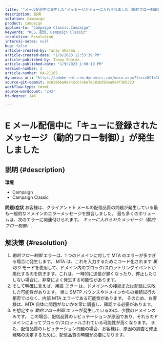 ```yaml
---
title: '"メール配信中に発生した"メッセージがキューに入れられました（動的フロー制御）"'
description: 説明
solution: Campaign
product: Campaign
applies-to: "Campaign Classic,Campaign"
keywords: "KCS、配信、Campaign Classic"
resolution: Resolution
internal-notes: null
bug: false
article-created-by: Tanay Sharma .
article-created-date: "1/9/2023 12:53:39 PM"
article-published-by: Tanay Sharma .
article-published-date: "1/9/2023 1:00:19 PM"
version-number: 2
article-number: KA-21165
dynamics-url: "https://adobe-ent.crm.dynamics.com/main.aspx?forceUCI=1&pagetype=entityrecord&etn=knowledgearticle&id=c7dae09c-1c90-ed11-aad1-6045bd006793"
source-git-commit: 8c650b6a9e742c67abe78c81bd9bea984f365323
workflow-type: tm+mt
source-wordcount: '243'
ht-degree: 14%

---
```


# E メール配信中に「キューに登録されたメッセージ（動的フロー制御）」が発生しました

## 説明 {#description}

<b>環境</b>
- Campaign
- Campaign Classic



<b>問題/症状</b>
お客様は、クライアント E メールの配信品質の問題が発生している最も一般的なドメインのエラーメッセージを照合しました。 最も多くのボリュームは、次のエラーに関連付けられます。 *キューに入れられたメッセージ（動的フロー制御）*.


## 解決策 {#resolution}


1. *動的フロー制御* エラーは、1 つのドメインに対して MTA のエラーが多すぎる場合に発生します。 MTA は、これを入力するためにコード化されます *裏切り* モードを使用して、ドメイン内のブロック/スロットリングイベントが悪化するのを防ぎます。これは、一時的に送信が遅くなったり、停止したりしない場合に、非常によく発生する可能性があります。
2. そして明確に言えば、用語 *エラー* は、ドメインへの接続または配信に失敗した可能性があります。 単に SMTP バウンスやドメインからの接続試行の拒否ではなく、内部 MTA エラーである可能性があります。 そのため、お客様は、MTA 自体に問題がないかを常に調査し、確認する必要があります。
3. を想定する *動的フロー制御* エラーが発生しているのは、少数のドメインのみです。 この場合、配信品質のレピュテーションが原因であり、それらのドメインによってブロック/スロットルされている可能性が高くなります。 また、配信品質のレピュテーション問題の場合、お客様は、原因の調査と修正戦略の決定するために、配信品質の時間が必要になります。

